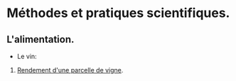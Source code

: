 # Méthodes et pratiques scientifiques.

## L'alimentation.

- Le vin:

1. [Rendement d'une parcelle de vigne](https://github.com/mathlorgues/MPS/tree/master/Alimentation/Activit%C3%A9%201).
